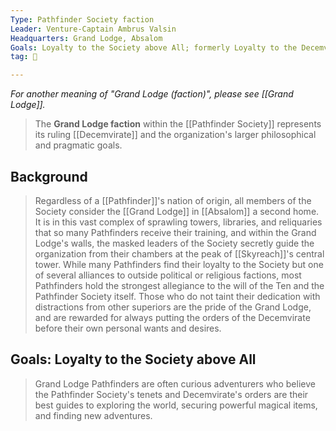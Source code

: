 ```yaml
---
Type: Pathfinder Society faction
Leader: Venture-Captain Ambrus Valsin
Headquarters: Grand Lodge, Absalom
Goals: Loyalty to the Society above All; formerly Loyalty to the Decemvirate above All
tag: 👥

---
```


*For another meaning of "Grand Lodge (faction)", please see [[Grand Lodge]].*
> The **Grand Lodge faction** within the [[Pathfinder Society]] represents its ruling [[Decemvirate]] and the organization's larger philosophical and pragmatic goals.


## Background

> Regardless of a [[Pathfinder]]'s nation of origin, all members of the Society consider the [[Grand Lodge]] in [[Absalom]] a second home. It is in this vast complex of sprawling towers, libraries, and reliquaries that so many Pathfinders receive their training, and within the Grand Lodge's walls, the masked leaders of the Society secretly guide the organization from their chambers at the peak of [[Skyreach]]'s central tower. While many Pathfinders find their loyalty to the Society but one of several alliances to outside political or religious factions, most Pathfinders hold the strongest allegiance to the will of the Ten and the Pathfinder Society itself. Those who do not taint their dedication with distractions from other superiors are the pride of the Grand Lodge, and are rewarded for always putting the orders of the Decemvirate before their own personal wants and desires.


## Goals: Loyalty to the Society above All

> Grand Lodge Pathfinders are often curious adventurers who believe the Pathfinder Society's tenets and Decemvirate's orders are their best guides to exploring the world, securing powerful magical items, and finding new adventures.








